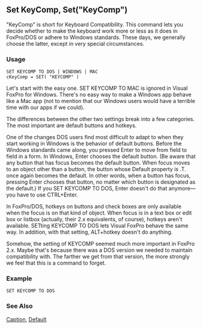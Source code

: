 ## Set KeyComp, Set("KeyComp")

"KeyComp" is short for Keyboard Compatibility. This command lets you decide whether to make the keyboard work more or less as it does in FoxPro/DOS or adhere to Windows standards. These days, we generally choose the latter, except in very special circumstances.

### Usage

```foxpro
SET KEYCOMP TO DOS | WINDOWS | MAC
cKeyComp = SET( "KEYCOMP" )
```

Let's start with the easy one. SET KEYCOMP TO MAC is ignored in Visual FoxPro for Windows. There's no easy way to make a Windows app behave like a Mac app (not to mention that our Windows users would have a terrible time with our apps if we could).

The differences between the other two settings break into a few categories. The most important are default buttons and hotkeys. 

One of the changes DOS users find most difficult to adapt to when they start working in Windows is the behavior of default buttons. Before the Windows standards came along, you pressed Enter to move from field to field in a form. In Windows, Enter chooses the default button. (Be aware that any button that has focus becomes the default button. When focus moves to an object other than a button, the button whose Default property is .T. once again becomes the default. In other words, when a button has focus, pressing Enter chooses that button, no matter which button is designated as the default.) If you SET KEYCOMP TO DOS, Enter doesn't do that anymore&mdash;you have to use CTRL+Enter.

In FoxPro/DOS, hotkeys on buttons and check boxes are only available when the focus is on that kind of object. When focus is in a text box or edit box or listbox (actually, their 2.x equivalents, of course), hotkeys aren't available. SETting KEYCOMP TO DOS lets Visual FoxPro behave the same way. In addition, with that setting, ALT+hotkey doesn't do anything.

Somehow, the setting of KEYCOMP seemed much more important in FoxPro 2.x. Maybe that's because there was a DOS version we needed to maintain compatibility with. The farther we get from that version, the more strongly we feel that this is a command to forget.

### Example

```foxpro
SET KEYCOMP TO DOS
```
### See Also

[Caption](s4g482.md), [Default](s4g444.md)